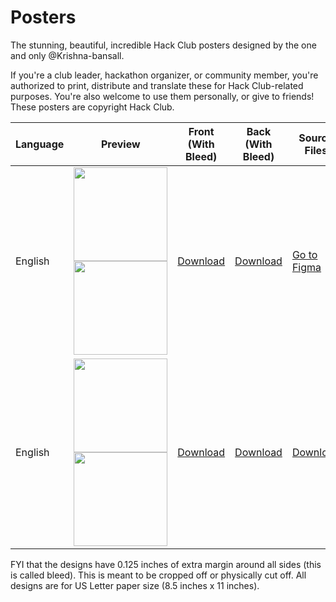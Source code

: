# Posters

The stunning, beautiful, incredible Hack Club posters designed by the one and only @Krishna-bansall.

If you're a club leader, hackathon organizer, or community member, you're authorized to print, distribute and translate these for Hack Club-related purposes. You're also welcome to use them personally, or give to friends! These posters are copyright Hack Club.

| Language | Preview                                                                                                                                                                                                                          | Front (With Bleed)                                                                         | Back (With Bleed)                                                                         | Source Files |
| ----------------------- | --------------------------------------------------------------------------------------------------------------------------------------------------------------------------------------------------------- | ------------------------------------------------------------------------------------------ | ----------------------------------------------------------------------------------------- | ------------ |
| English | <img src="https://cloud-4x9ytu8j5-hack-club-bot.vercel.app/0sprig_poster_-_preview_-_front.jpg" width="150"> <img src="https://cloud-4x9ytu8j5-hack-club-bot.vercel.app/1sprig_poster_-_preview_-_back.jpg" width="150">         | [Download](https://cloud-6gk0z1yck-hack-club-bot.vercel.app/0sprig_poster_-_front.png)     | [Download](https://cloud-1j91265ua-hack-club-bot.vercel.app/0sprig_poster_-_back.png)     | [Go to Figma](https://www.figma.com/file/i1ErYEBdKD2V2SkrpqEUZL/sprig?type=design&node-id=314%3A13&t=VYUKdaD7BcR0CSFA-1)         |
| English | <img src="https://cloud-fgyqs51rz-hack-club-bot.vercel.app/0sinerider_poster_-_preview_-_front.jpg" width="150"> <img src="https://cloud-fgyqs51rz-hack-club-bot.vercel.app/1sinerider_poster_-_preview_-_back.jpg" width="150"> | [Download](https://cloud-3f1y6powb-hack-club-bot.vercel.app/0sinerider_poster_-_front.png) | [Download](https://cloud-bl4vim1zn-hack-club-bot.vercel.app/0sinerider_poster_-_back.png) | [Download](https://cloud-kygirazin-hack-club-bot.vercel.app/0sinerider_poster_source_files.zip)         |

FYI that the designs have 0.125 inches of extra margin around all sides (this is called bleed). This is meant to be cropped off or physically cut off. All designs are for US Letter paper size (8.5 inches x 11 inches).
